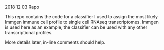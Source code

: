 2018 12 03 Rapo

This repo contains the code for a classifier I used to assign the most likely Immgen immune cell profile to single cell RNAseq transcriptomes.
Immgen is used here as an example, the classifier can be used with any other transcriptional profiles.

More details later, in-line comments should help.
